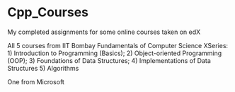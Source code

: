 # Cpp_Courses
My completed assignments for some online courses taken on edX

All 5 courses from IIT Bombay Fundamentals of Computer Science XSeries: 1) Introduction to Programming (Basics); 2) Object-oriented Programming (OOP); 3) Foundations of Data Structures; 4) Implementations of Data Structures 5) Algorithms

One from Microsoft
